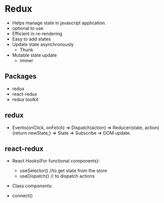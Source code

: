 # Redux
- Helps manage state in javascript application.
- optional to use
- Efficient in re-rendering
- Easy to add states
- Update state asynchronously
  - Thunk
- Mutable state update
  - immer

## Packages
- redux
- react-redux
- redux toolkit

## redux
- Events(onClick, onFetch) => Dispatch(action) => Reducer(state, action){return newState;} => State => Subscribe => DOM update.

## react-redux
- React Hooks(For functional components):
  - useSelector() //to get state from the store
  - useDispatch() // to dispatch actions

- Class components:
- connect()




